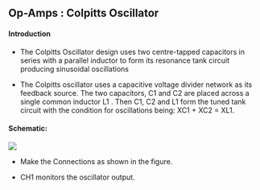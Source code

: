 Op-Amps : Colpitts Oscillator
---
#### Introduction

* The Colpitts Oscillator design uses two centre-tapped capacitors in series with a parallel inductor to form its resonance tank circuit producing sinusoidal oscillations

* The Colpitts oscillator uses a capacitive voltage divider network as its feedback source. The two capacitors, C1 and C2 are placed across a single common inductor L1 . Then C1, C2 and L1 form the tuned tank circuit with the condition for oscillations being: XC1 + XC2 = XL1.

#### Schematic:

![](https://github.com/fossasia/pslab-experiments/blob/master/images/schematics/Colpitts_Oscillator.svg)

* Make the Connections as shown in the figure.

* CH1 monitors the oscillator output.

